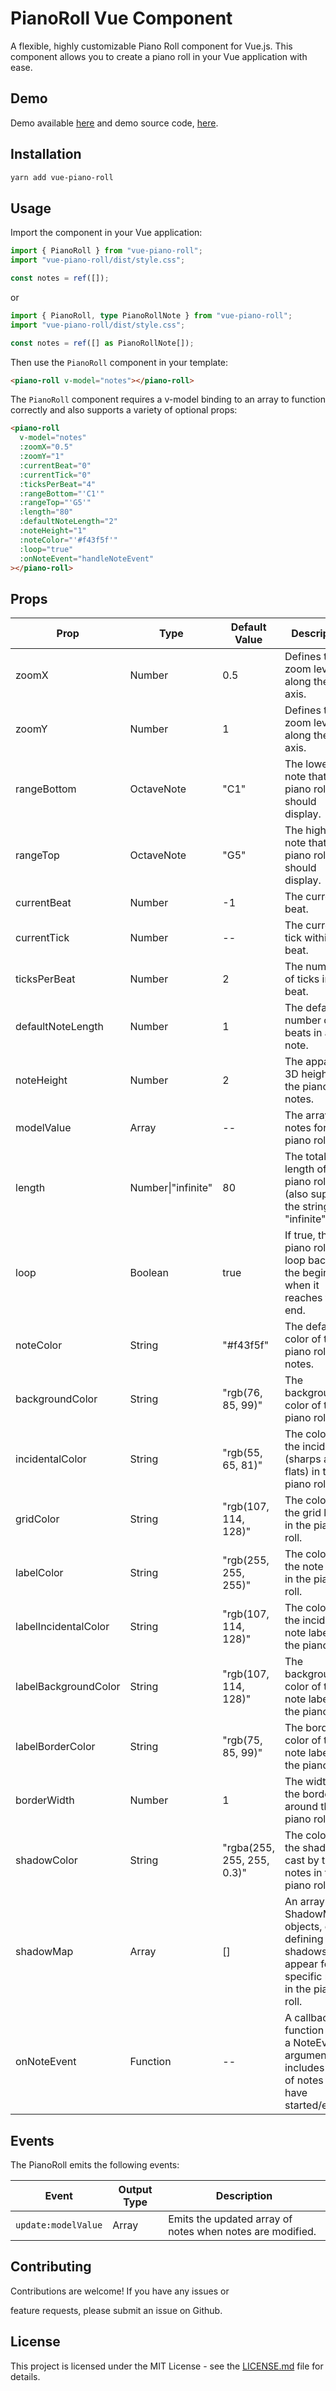 # PianoRoll Vue Component

A flexible, highly customizable Piano Roll component for Vue.js. This component allows you to create a piano roll in your Vue application with ease.

## Demo

Demo available [here](https://vue-piano-roll.netlify.app/) and demo source code, [here](https://github.com/howardah/vue-piano-roll-demo).

## Installation

```bash
yarn add vue-piano-roll
```

## Usage

Import the component in your Vue application:

```javascript
import { PianoRoll } from "vue-piano-roll";
import "vue-piano-roll/dist/style.css";

const notes = ref([]);
```

or

```typescript
import { PianoRoll, type PianoRollNote } from "vue-piano-roll";
import "vue-piano-roll/dist/style.css";

const notes = ref([] as PianoRollNote[]);
```

Then use the `PianoRoll` component in your template:

```html
<piano-roll v-model="notes"></piano-roll>
```

The `PianoRoll` component requires a v-model binding to an array to function correctly and also supports a variety of optional props:

```html
<piano-roll
  v-model="notes"
  :zoomX="0.5"
  :zoomY="1"
  :currentBeat="0"
  :currentTick="0"
  :ticksPerBeat="4"
  :rangeBottom="'C1'"
  :rangeTop="'G5'"
  :length="80"
  :defaultNoteLength="2"
  :noteHeight="1"
  :noteColor="'#f43f5f'"
  :loop="true"
  :onNoteEvent="handleNoteEvent"
></piano-roll>
```

## Props

| Prop                  | Type                  | Default Value           | Description                                                                                                |
| --------------------- | --------------------- | ----------------------- | ---------------------------------------------------------------------------------------------------------- |
| zoomX                 | Number                | 0.5                     | Defines the zoom level along the x-axis.                                                                   |
| zoomY                 | Number                | 1                       | Defines the zoom level along the y-axis.                                                                   |
| rangeBottom           | OctaveNote            | "C1"                    | The lowest note that the piano roll should display.                                                        |
| rangeTop              | OctaveNote            | "G5"                    | The highest note that the piano roll should display.                                                       |
| currentBeat           | Number                | -1                      | The current beat.                                                                                          |
| currentTick           | Number                | --                      | The current tick within the beat.                                                                          |
| ticksPerBeat          | Number                | 2                       | The number of ticks in a beat.                                                                             |
| defaultNoteLength     | Number                | 1                       | The default number of beats in a note.                                                                     |
| noteHeight            | Number                | 2                       | The apparent 3D height of the piano roll notes.                                                            |
| modelValue            | Array                 | --                      | The array of notes for the piano roll.                                                                     |
| length                | Number\|"infinite"    | 80                      | The total length of the piano roll. (also supports the string "infinite")                                  |
| loop                  | Boolean               | true                    | If true, the piano roll will loop back to the beginning when it reaches the end.                            |
| noteColor             | String                | "#f43f5f"               | The default color of the piano roll notes.                                                                 |
| backgroundColor       | String                | "rgb(76, 85, 99)"       | The background color of the piano roll.                                                                    |
| incidentalColor       | String                | "rgb(55, 65, 81)"       | The color of the incidentals (sharps and flats) in the piano roll.                                         |
| gridColor             | String                | "rgb(107, 114, 128)"    | The color of the grid lines in the piano roll.                                                             |
| labelColor            | String                | "rgb(255, 255, 255)"    | The color of the note labels in the piano roll.                                                            |
| labelIncidentalColor  | String                | "rgb(107, 114, 128)"    | The color of the incidental note labels in the piano roll.                                                 |
| labelBackgroundColor  | String                | "rgb(107, 114, 128)"    | The background color of the note labels in the piano roll.                                                 |
| labelBorderColor      | String                | "rgb(75, 85, 99)"       | The border color of the note labels in the piano roll.                                                     |
| borderWidth           | Number                | 1                       | The width of the border around the piano roll.                                                             |
| shadowColor           | String                | "rgba(255, 255, 255, 0.3)" | The color of the shadow cast by the notes in the piano roll.                                               |
| shadowMap             | Array                 | []                      | An array of ShadowMap objects, each defining how shadows appear for a specific note in the piano roll.     |
| onNoteEvent           | Function              | --                      | A callback function with a NoteEvent argument that includes a list of notes that have started/ended.       |

## Events

The PianoRoll emits the following events:

| Event               | Output Type | Description                                               |
| ------------------- | ----------- | --------------------------------------------------------- |
| `update:modelValue` | Array       | Emits the updated array of notes when notes are modified. |

## Contributing

Contributions are welcome! If you have any issues or

feature requests, please submit an issue on Github.

## License

This project is licensed under the MIT License - see the [LICENSE.md](LICENSE.md) file for details.
